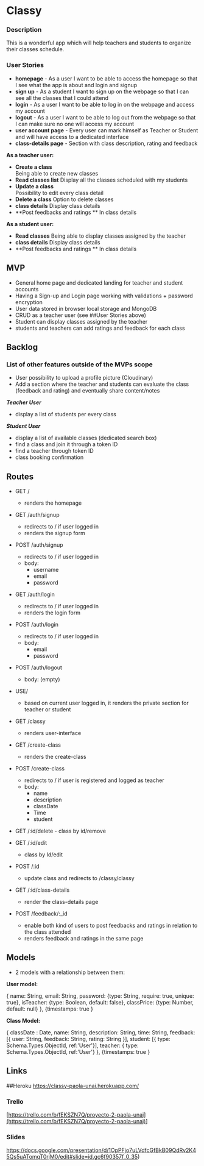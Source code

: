 # Classy

### Description
This is a wonderful app which will help teachers and students to organize their classes schedule.

### User Stories
-   **homepage**  - As a user I want to be able to access the homepage so that I see what the app is about and login and signup
-   **sign up**  - As a student I want to sign up on the webpage so that I can see all the classes that I could attend
-   **login**  - As a user I want to be able to log in on the webpage and access my account
-   **logout**  - As a user I want to be able to log out from the webpage so that I can make sure no one will access my account
-   **user account page**  - Every user can mark himself as Teacher or Student and will have access to a dedicated interface
- **class-details page** - Section with class description, rating and feedback

**As a teacher user:**

-   **Create a class**  
Being able to create new classes
-   **Read classes list** 
Display all the classes scheduled with my students 
 -  **Update a class**  
 Possibility to edit every class detail
-   **Delete a class** 
Option to delete classes 
-   **class details** 
Display class details 
-  **Post feedbacks and ratings **
In class details

**As a student user:**

-   **Read classes** 
Being able to display classes assigned by the teacher
-   **class details** 
Display class details 
-  **Post feedbacks and ratings **
In class details


## MVP

- General home page and dedicated landing for teacher and student accounts
-  Having a Sign-up and Login page working with validations + password encryption
-  User data stored in browser local storage and MongoDB
- CRUD as a teacher user (see ##User Stories above)
- Student can display classes assigned by the teacher
- students and teachers can add ratings and feedback for each class

## Backlog

### List of other features outside of the MVPs scope

- User possibility to upload a profile picture (Cloudinary)
- Add a section where the teacher and students can evaluate the class (feedback and rating) and eventually share content/notes

***Teacher User***
- display a list of students per every class

***Student User***

- display a list of available classes (dedicated search box)
- find a class and join it through a token ID 
- find a teacher through token ID
- class booking confirmation 

## Routes
-   GET /
    -   renders the homepage
    
-   GET /auth/signup
    -   redirects to / if user logged in
    -   renders the signup form
    
-   POST /auth/signup
    -   redirects to / if user logged in
    -   body:
        -   username
        -   email
        -   password
       
-   GET /auth/login
    -   redirects to / if user logged in
    -   renders the login form 
    
-   POST /auth/login
    -   redirects to / if user logged in
    -   body:
        -   email
        -   password
     
-  POST /auth/logout
    -   body: (empty)

- USE/
    - based on current user logged in, it renders the private section for teacher or student

- GET /classy
    - renders user-interface

-  GET /create-class
    -  renders the create-class 
    
-  POST /create-class
    -   redirects to / if user is registered and logged as teacher
    -   body:
        -   name
        -   description
        -   classDate
        -   Time
        -   student
        
 -   GET /:id/delete
    - class by id/remove 

 -  GET /:id/edit
    - class by Id/edit
  
-   POST /:id
    - update class and redirects to /classy/classy

-  GET /:id/class-details
   - render the class-details page

-  POST /feedback/:_id
    - enable both kind of users to post feedbacks and ratings in relation to the class attended
    - renders feedback and ratings in the same page



## Models

- 2 models with a relationship between them:

**User model:**

{
name:  String,
email:  String,
password: {type:  String, require:  true, unique:  true},
isTeacher: {type:  Boolean, default:  false},
classPrice: {type:  Number, default:  null}
},
{timestamps:  true
}

**Class Model:**

{
classDate :  Date,
name:  String,
description:  String,
time: String,
feedback: [{
  user: String,
  feedback: String,
  rating: String
}],
student: [{ type:  Schema.Types.ObjectId, ref:'User'}],
teacher: { type:  Schema.Types.ObjectId, ref:'User'}
},
{timestamps:  true
}


## Links

##Heroku
https://classy-paola-unai.herokuapp.com/

### Trello
[https://trello.com/b/fEKSZN7Q/proyecto-2-paola-unai](https://trello.com/b/fEKSZN7Q/proyecto-2-paola-unai)]
  

### Slides
https://docs.google.com/presentation/d/1OpPFjo7uLVdfcGfBkB09QdRv2K45Qs5uATomqT0rjM0/edit#slide=id.gc6f90357f_0_35)
